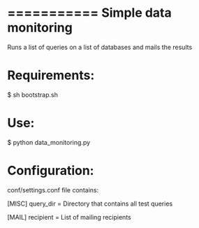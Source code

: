 ===========
Simple data monitoring
===========

Runs a list of queries on a list of databases and mails the results

Requirements:
============

$ sh bootstrap.sh

Use:
====

$ python data_monitoring.py

Configuration:
==============

conf/settings.conf file contains:

[MISC]
query_dir = Directory that contains all test queries

[MAIL]
recipient = List of mailing recipients
